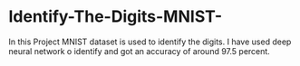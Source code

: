 # Identify-The-Digits-MNIST-

In this Project MNIST dataset is used to identify the digits.
I have used deep neural network o identify and got an accuracy of around 97.5 percent.
